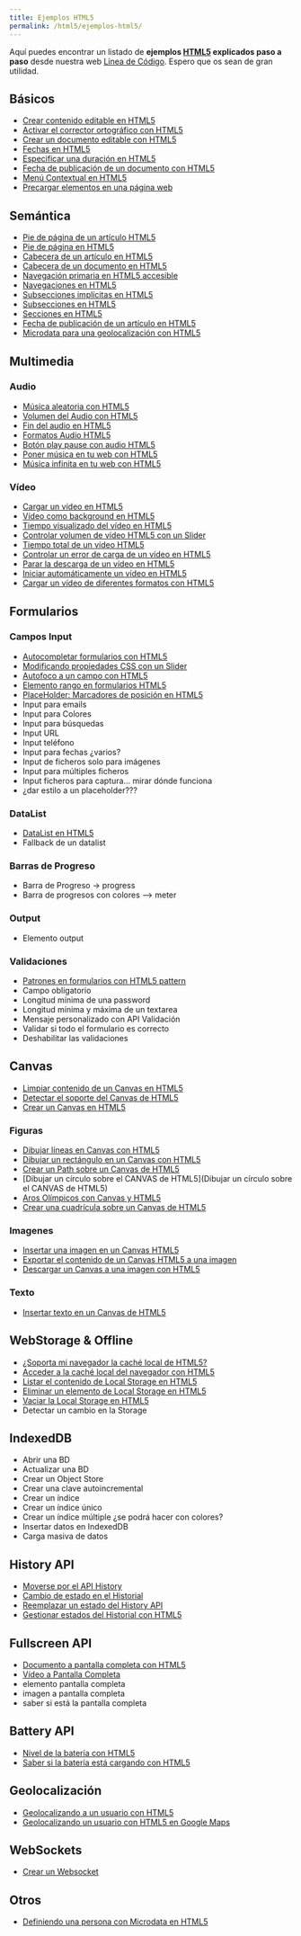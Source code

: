 ```yaml
---
title: Ejemplos HTML5
permalink: /html5/ejemplos-html5/
---
```


Aquí puedes encontrar un listado de **ejemplos [HTML5][HTML5] explicados paso a paso** desde nuestra web [Línea de Código][LDC]. Espero que os sean de gran utilidad.

## Básicos
* [Crear contenido editable en HTML5](http://lineadecodigo.com/html5/crear-contenido-editable-en-html5/)
* [Activar el corrector ortográfico con HTML5](http://lineadecodigo.com/html5/activar-el-corrector-ortografico-con-html5/)
* [Crear un documento editable con HTML5](http://lineadecodigo.com/html5/crear-un-documento-editable-con-html5/)
* [Fechas en HTML5](http://lineadecodigo.com/html5/fechas-en-html5/)
* [Especificar una duración en HTML5](http://lineadecodigo.com/html5/especificar-una-duracion-en-html5/)
* [Fecha de publicación de un documento con HTML5](http://lineadecodigo.com/html5/fecha-de-publicacion-de-un-documento-con-html5/)
* [Menú Contextual en HTML5](http://lineadecodigo.com/html5/menu-contextual-en-html5/)
* [Precargar elementos en una página web](http://lineadecodigo.com/html5/precargar-elementos-en-una-pagina-web/)

## Semántica
* [Pie de página de un artículo HTML5](http://lineadecodigo.com/html5/pie-de-pagina-de-un-articulo-html5/)
* [Pie de página en HTML5](http://lineadecodigo.com/html5/pie-de-pagina-en-html5/)
* [Cabecera de un artículo en HTML5](http://lineadecodigo.com/html5/cabecera-de-un-articulo-en-html5/)
* [Cabecera de un documento en HTML5](http://lineadecodigo.com/html5/cabecera-de-documento-en-html5/)
* [Navegación primaria en HTML5 accesible](http://lineadecodigo.com/html5/navegacion-primaria-en-html5-accesible/)
* [Navegaciones en HTML5](http://lineadecodigo.com/html5/navegaciones-en-html5/)
* [Subsecciones implícitas en HTML5](http://lineadecodigo.com/html5/subsecciones-implicitas-en-html5/)
* [Subsecciones en HTML5](http://lineadecodigo.com/html5/subsecciones-en-html5/)
* [Secciones en HTML5](http://lineadecodigo.com/html5/secciones-en-html5/)
* [Fecha de publicación de un artículo en HTML5](http://lineadecodigo.com/html5/fecha-de-publicacion-de-un-articulo-en-html5/)
* [Microdata para una geolocalización con HTML5](http://lineadecodigo.com/html5/microdata-para-una-geolocalizacion-con-html5/)

## Multimedia
### Audio
* [Música aleatoria con HTML5](http://lineadecodigo.com/html5/musica-aleatoria-html5/)
* [Volumen del Audio con HTML5](http://lineadecodigo.com/html5/volumen-del-audio-html5/)
* [Fin del audio en HTML5](http://lineadecodigo.com/html5/fin-del-audio-html5/)
* [Formatos Audio HTML5](http://lineadecodigo.com/html5/formatos-audio-html5/)
* [Botón play pause con audio HTML5](http://lineadecodigo.com/html5/boton-play-pause-con-audio-html5/)
* [Poner música en tu web con HTML5](http://lineadecodigo.com/html5/poner-musica-en-tu-web-con-html5/)
* [Música infinita en tu web con HTML5](http://lineadecodigo.com/html5/musica-infinita-en-tu-web-con-html5/)

### Vídeo
* [Cargar un vídeo en HTML5](http://lineadecodigo.com/html5/cargar-un-video-en-html5/)
* [Vídeo como background en HTML5](http://lineadecodigo.com/html5/video-background-html5/)
* [Tiempo visualizado del vídeo en HTML5](http://lineadecodigo.com/html5/tiempo-visualizado-del-video-en-html5/)
* [Controlar volumen de vídeo HTML5 con un Slider](http://lineadecodigo.com/html5/controlar-volumen-de-video-html5-con-un-slider/)
* [Tiempo total de un vídeo HTML5](http://lineadecodigo.com/html5/tiempo-total-de-un-video-html5/)
* [Controlar un error de carga de un vídeo en HTML5](http://lineadecodigo.com/html5/controlar-un-error-de-carga-de-un-video-en-html5/)
* [Parar la descarga de un vídeo en HTML5](http://lineadecodigo.com/html5/parar-la-descarga-de-un-video-en-html5/)
* [Iniciar automáticamente un vídeo en HTML5](http://lineadecodigo.com/html5/iniciar-automaticamente-un-video-en-html5/)
* [Cargar un vídeo de diferentes formatos con HTML5](http://lineadecodigo.com/html5/cargar-un-video-de-diferentes-formatos-con-html5/)




## Formularios

### Campos Input
* [Autocompletar formularios con HTML5](http://lineadecodigo.com/html5/autocompletar-formularios-con-html5/)
* [Modificando propiedades CSS con un Slider](http://lineadecodigo.com/html5/modificando-propiedades-css-con-un-slider/)
* [Autofoco a un campo con HTML5](http://lineadecodigo.com/html5/autofoco-a-un-campo-con-html5/)
* [Elemento rango en formularios HTML5](http://lineadecodigo.com/html5/elemento-rango-en-formularios-html5/)
* [PlaceHolder: Marcadores de posición en HTML5](http://lineadecodigo.com/html5/placeholder-marcadores-de-posicion-en-html5/)
* Input para emails
* Input para Colores
* Input para búsquedas
* Input URL
* Input teléfono
* Input para fechas ¿varios?
* Input de ficheros solo para imágenes
* Input para múltiples ficheros
* Input ficheros para captura... mirar dónde funciona
* ¿dar estilo a un placeholder???

### DataList
* [DataList en HTML5](http://lineadecodigo.com/html5/datalist-en-html5/)
* Fallback de un datalist

### Barras de Progreso
* Barra de Progreso -> progress
* Barra de progresos con colores --> meter

### Output
* Elemento output

### Validaciones
* [Patrones en formularios con HTML5 pattern](http://lineadecodigo.com/html5/patrones-en-formularios-con-html5-pattern/)
* Campo obligatorio
* Longitud mínima de una password
* Longitud mínima y máxima de un textarea
* Mensaje personalizado con API Validación
* Validar si todo el formulario es correcto
* Deshabilitar las validaciones

## Canvas
* [Limpiar contenido de un Canvas en HTML5](http://lineadecodigo.com/html5/limpiar-contenido-de-un-canvas-en-html5/)
* [Detectar el soporte del Canvas de HTML5](http://lineadecodigo.com/html5/detectar-el-soporte-del-canvas-de-html5/)
* [Crear un Canvas en HTML5](http://lineadecodigo.com/html5/crear-un-canvas-en-html5/)

### Figuras
* [Dibujar líneas en Canvas con HTML5](http://lineadecodigo.com/html5/dibujar-lineas-en-canvas-con-html5/)
* [Dibujar un rectángulo en un Canvas con HTML5](http://lineadecodigo.com/html5/dibujar-un-rectangulo-en-un-canvas-con-html5/)
* [Crear un Path sobre un Canvas de HTML5](http://lineadecodigo.com/html5/crear-un-path-sobre-un-canvas-de-html5/)
* [Dibujar un círculo sobre el CANVAS de HTML5](Dibujar un círculo sobre el CANVAS de HTML5)
* [Aros Olímpicos con Canvas y HTML5](http://lineadecodigo.com/html5/aros-olimpicos-con-canvas-y-html5/)
* [Crear una cuadrícula sobre un Canvas de HTML5](http://lineadecodigo.com/html5/crear-una-cuadricula-sobre-un-canvas-de-html5/)

### Imagenes
* [Insertar una imagen en un Canvas HTML5](http://lineadecodigo.com/html5/insertar-una-imagen-en-un-canvas-html5/)
* [Exportar el contenido de un Canvas HTML5 a una imagen](http://lineadecodigo.com/html5/exportar-el-contenido-de-un-canvas-html5-a-una-imagen/)
* [Descargar un Canvas a una imagen con HTML5](http://lineadecodigo.com/html5/descargar-un-canvas-a-una-imagen-con-html5/)

### Texto
* [Insertar texto en un Canvas de HTML5](http://lineadecodigo.com/html5/insertar-texto-en-un-canvas-de-html5/)


## WebStorage & Offline
* [¿Soporta mi navegador la caché local de HTML5?](http://lineadecodigo.com/html5/soporta-mi-navegador-la-cache-local-de-html5/)
* [Acceder a la caché local del navegador con HTML5](http://lineadecodigo.com/html5/acceder-a-la-cache-local-del-navegador-con-html5/)
* [Listar el contenido de Local Storage en HTML5](http://lineadecodigo.com/html5/listar-el-contenido-de-local-storage-en-html5/)
* [Eliminar un elemento de Local Storage en HTML5](http://lineadecodigo.com/html5/eliminar-un-elemento-de-local-storage-en-html5/)
* [Vaciar la Local Storage en HTML5](http://lineadecodigo.com/html5/vaciar-la-local-storage-en-html5/)
* Detectar un cambio en la Storage


## IndexedDB
* Abrir una BD
* Actualizar una BD
* Crear un Object Store
* Crear una clave autoincremental
* Crear un índice
* Crear un índice único
* Crear un índice múltiple ¿se podrá hacer con colores?
* Insertar datos en IndexedDB
* Carga masiva de datos

## History API
* [Moverse por el API History](http://lineadecodigo.com/html5/moverse-por-el-api-history/)
* [Cambio de estado en el Historial](http://lineadecodigo.com/html5/cambio-de-estado-en-el-historial/)
* [Reemplazar un estado del History API](http://lineadecodigo.com/html5/reemplazar-un-estado-del-history-api/)
* [Gestionar estados del Historial con HTML5](http://lineadecodigo.com/html5/gestionar-estados-del-historial-con-html5/)


## Fullscreen API
* [Documento a pantalla completa con HTML5](http://lineadecodigo.com/html5/documento-a-pantalla-completa-con-html5/)
* [Vídeo a Pantalla Completa](http://lineadecodigo.com/html5/video-a-pantalla-completa/)
* elemento pantalla completa
* imagen a pantalla completa
* saber si está la pantalla completa

## Battery API
* [Nivel de la batería con HTML5](http://lineadecodigo.com/html5/nivel-de-la-bateria-con-html5/)
* [Saber si la batería está cargando con HTML5](http://lineadecodigo.com/html5/saber-si-la-bateria-esta-cargando-con-html5/)

## Geolocalización
* [Geolocalizando a un usuario con HTML5](http://lineadecodigo.com/html5/geolocalizando-a-un-usuario-con-html5/)
* [Geolocalizando un usuario con HTML5 en Google Maps](http://lineadecodigo.com/html5/geolocalizando-un-usuario-con-html5-en-google-maps/)

## WebSockets
* [Crear un Websocket](http://lineadecodigo.com/html5/crear-un-websocket/)

## Otros
* [Definiendo una persona con Microdata en HTML5](http://lineadecodigo.com/html5/definiendo-una-persona-con-microdata-en-html5/)

[LDC]: http://lineadecodigo.com
[HTML5]: {{site.baseurl}}/html5/
